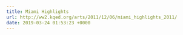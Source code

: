 ```yaml
---
title: Miami Highlights
url: http://ww2.kqed.org/arts/2011/12/06/miami_highlights_2011/
date: 2019-03-24 01:53:23 +0000
---
```

